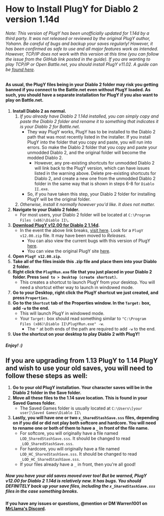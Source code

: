 # How to Install PlugY for Diablo 2 version 1.14d


###### Note: This version of PlugY has been unofficially updated for 1.14d by a third party. It was not released or reviewed by the original PlugY author, Yohann. Be careful of bugs and backup your saves regularly! However, it has been confirmed as safe to use and all major features work as intended. However, TCP/IP does not work with this version at this time (you can follow the issue from the GitHub link posted in the guide). If you are wanting to play TCP/IP or Open Battle.net, you should install PlugY v11.02. A guide can be [found here](https://github.com/Warren1001/MrLlamaSCStreamInfo/blob/master/PlugY1.13InstallGuide.md).


#### As usual, the PlugY files being in your Diablo 2 folder may risk you getting banned if you connect to the Battle.net even without PlugY loaded. As such, you should have a separate installation for PlugY if you also want to play on Battle.net.


1. **Install Diablo 2 as normal.**
	1. *If you already have Diablo 2 1.14d installed, you can simply copy and paste the Diablo 2 folder and rename it to something that indicates it is your Diablo 2 for Battle.net.*
		- They way PlugY works, PlugY has to be installed to the Diablo 2 path that was most recently listed in the installer. If you install PlugY into the folder that you copy and paste, you will run into errors. So make the Diablo 2 folder that you copy and paste your unmodded Diablo 2, and the original folder will become the modded Diablo 2.
			- However, any pre-existing shortcuts for unmodded Diablo 2 will link back to the PlugY version, which can have issues listed in the warning above. Delete pre-existing shortcuts for Diablo 2, and create a new one from the unmodded Diablo 2 folder in the same way that is shown in steps 6-8 for `Diablo II.exe`.
		- So, if you have taken this step, your Diablo 2 folder for installing PlugY will be the original folder.
	2. *Otherwise, install it normally however you'd like. It does not matter.*
2. **Navigate to your Diablo 2 folder.**
	- For most users, your Diablo 2 folder will be located at `C:\Program Files (x86)\Diablo II\`.
3. **[Download PlugY v12.00 for Diablo 2 1.14d](https://github.com/haxifix/PlugY/raw/master/PlugY%20v12.00.zip).**
	- In the event the above link breaks, [visit here](https://github.com/haxifix/PlugY). Look for a `PlugY v12.00.zip` file. It may have been moved to *Releases*.
		- You can also view the current bugs with this version of PlugY [here](https://github.com/haxifix/PlugY/issues).
		- You can view the original PlugY site [here](http://plugy.free.fr/).
4. **Open `PlugY v12.00.zip`.**
5. **Take all of the files inside this .zip file and place them into your Diablo 2 folder.**
6. **Right click the `PlugYRun.exe` file that you just placed in your Diablo 2 folder. Press `Send to > Desktop (create shortcut)`.**
	- This creates a shortcut to launch PlugY from your desktop. You will need a shortcut either way to launch in windowed mode.
7. **Go to your Desktop, right click the PlugY shortcut we just created, and press `Properties`.**
8. **Go to the `Shortcut` tab of the Properties window. In the `Target:` box, add `-w` to the end.**
	- This will launch PlugY in windowed mode.
	- Your `Target:` box should read something similar to `"C:\Program Files (x86)\Diablo II\PlugYRun.exe" -w`.
		- The `"` at both ends of the path are required to add `-w` to the end.
9. **Use the shortcut on your desktop to play Diablo 2 with PlugY!**

##### Enjoy! :)


## If you are upgrading from 1.13 PlugY to 1.14 PlugY and wish to use your old saves, you will need to follow these steps as well:

1. **Go to your old PlugY installation. Your character saves will be in the Diablo 2 folder in the Save folder.**
2. **Move all these files to the 1.14 save location. This is found in your Saved Games folder.**
	- The Saved Games folder is usually located at `C:\Users\[your user]\Saved Games\Diablo II\`
3. **Lastly, you will have one or two `x_SharedStashSave.sss` files, depending on if you did or did not play both softcore and hardcore. You will need to rename one or both of them to have a `_` in front of the file name.**
	- For softcore, you will originally have a file named `LOD_SharedStashSave.sss`. It should be changed to read `_LOD_SharedStashSave.sss`.
	- For hardcore, you will originally have a file named `LOD_HC_SharedStashSave.sss`. It should be changed to read `_LOD_HC_SharedStashSave.sss`.
	- If your files already have a `_` in front, then you're all good!

##### Now you have your old saves moved over too! But be warned, PlugY v12.00 for Diablo 2 1.14d is relatively new. It has bugs. You should **DEFINITELY** back up your save files, including the `x_SharedStashSave.sss` files in the case something breaks.



#### If you have any issues or questions, @mention or DM Warren1001 on [MrLlama's Discord](https://discord.gg/BePVw9e).
